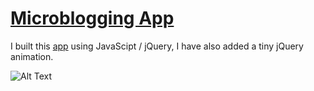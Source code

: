 # [Microblogging App](https://lastnamearya.github.io/jQuery-Microblogging-App/)
I built this [app](https://lastnamearya.github.io/jQuery-Microblogging-App/) using JavaScipt / jQuery, I have also added a tiny jQuery animation.

![Alt Text](https://media.giphy.com/media/553ZHkV3naWIoFLntQ/giphy.gif)
